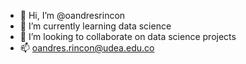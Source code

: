 - 👋 Hi, I’m @oandresrincon
- 🌱 I’m currently learning data science
- 💞️ I’m looking to collaborate on data science projects
- 📫 oandres.rincon@udea.edu.co

<!---
oandresrincon/oandresrincon is a ✨ special ✨ repository because its `README.md` (this file) appears on your GitHub profile.
You can click the Preview link to take a look at your changes.
--->
